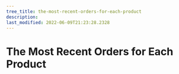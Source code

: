 ```yaml
---
tree_title: the-most-recent-orders-for-each-product
description: 
last_modified: 2022-06-09T21:23:28.2328
---
```


# The Most Recent Orders for Each Product
